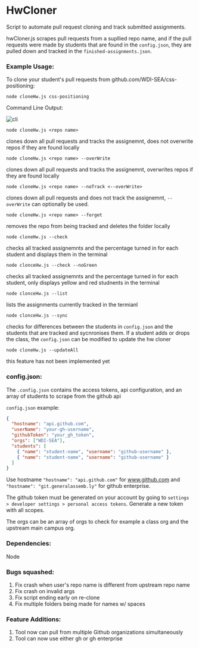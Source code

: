 # HwCloner

Script to automate pull request cloning and track submitted assignments.

hwCloner.js scrapes pull requests from a supllied repo name, and if the pull requests were made by students that are found in the `config.json`, they are pulled down and tracked in the `finished-assignments.json`.

### Example Usage:

To clone your student's pull requests from github.com/WDI-SEA/css-positioning:

`node cloneHw.js css-positioning`

Command Line Output: 

![cli](https://i.imgur.com/iWJS5RI.png)

`node cloneHw.js <repo name>`

clones down all pull requests and tracks the assignemnt, does not overwrite repos if they are found locally

`node cloneHw.js <repo name> --overWrite`

clones down all pull requests and tracks the assignemnt, overwrites repos if they are found locally

`node cloneHw.js <repo name> --noTrack <--overWrite>`

clones down all pull requests and does not track the assignemnt, `--overWrite` can optionally be used.

`node cloneHw.js <repo name> --forget`

removes the repo from being tracked and deletes the folder locally

`node cloneHw.js --check` 

checks all tracked assignemnts and the percentage turned in for each student and displays them in the terminal

`node clonceHw.js --check --noGreen` 

checks all tracked assignemnts and the percentage turned in for each student, only displays yellow and red studnents in the terminal

`node clonceHw.js --list`

lists the assignments currently tracked in the termianl

`node clonceHw.js --sync`

checks for differences between the students in `config.json` and the students that are tracked and sycnronises them. If a student adds or drops the class, the `config.json` can be modified to update the hw cloner

`node cloneHw.js --updateAll`

this feature has not been implemented yet

### config.json:

The `.config.json` contains the access tokens, api configuration, and an array of students to scrape from the github api

`config.json` example:

```json
{ 
  "hostname": "api.github.com",
  "userName": "your-gh-username",
  "githubToken": "your_gh_token",
  "orgs": ["WDI-SEA"],
  "students": [
    { "name": "student-name", "username": "github-username" },
    { "name": "student-name", "username": "github-username" }
  ]
}
```

Use hostname `"hostname": "api.github.com"` for www.github.com and `"hostname": "git.generalassemb.ly"` for github enterprise.

The github token must be generated on your account by going to `settings > developer settings > personal access tokens`. Generate a new token with all scopes. 

The orgs can be an array of orgs to check for example a class org and the upstream main campus org. 

### Dependencies:

Node

### Bugs squashed:

1. Fix crash when user's repo name is different from upstream repo name
2. Fix crash on invalid args
3. Fix script ending early on re-clone 
4. Fix multiple folders being made for names w/ spaces

### Feature Additions:

1. Tool now can pull from multiple Github organizations simultaneously
2. Tool can now use either gh or gh enterprise
